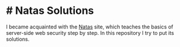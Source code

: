 # # Natas Solutions

I became acquainted with the [Natas](https://overthewire.org/wargames/natas/) site, which teaches the basics of server-side web security step by step. In this repository I try to put its solutions.